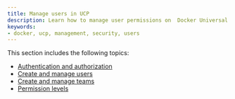 ```yaml
---
title: Manage users in UCP
description: Learn how to manage user permissions on  Docker Universal Control Plane.
keywords:
- docker, ucp, management, security, users
---
```


This section includes the following topics:

* [Authentication and authorization](authentication-and-authorization.md)
* [Create and manage users](create-and-manage-users.md)
* [Create and manage teams](create-and-manage-teams.md)
* [Permission levels](permission-levels.md)
